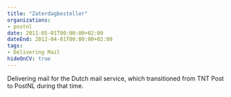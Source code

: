 ```yaml
---
title: "Zaterdagbesteller"
organizations:
- postnl
date: 2011-05-01T00:00:00+02:00
dateEnd: 2012-04-01T00:00:00+02:00
tags:
- Delivering Mail
hideOnCV: true
---
```


Delivering mail for the Dutch mail service, which transitioned from TNT Post to PostNL during that time.
